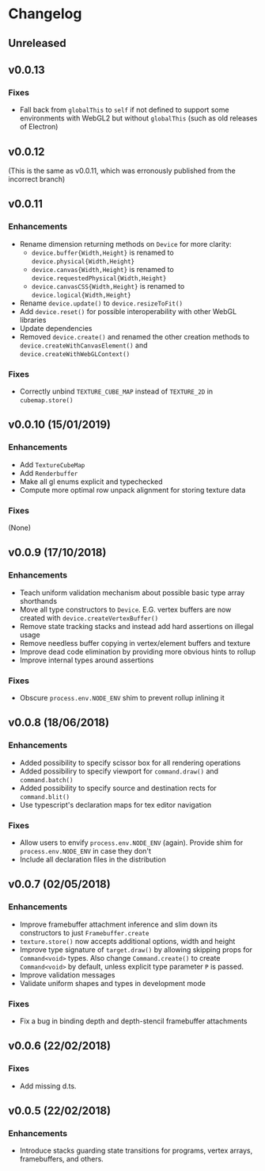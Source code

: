 # Changelog

## Unreleased

## v0.0.13

### Fixes

- Fall back from `globalThis` to `self` if not defined to support some
  environments with WebGL2 but without `globalThis` (such as old releases of
  Electron)

## v0.0.12

(This is the same as v0.0.11, which was erronously published from the incorrect branch)

## v0.0.11

### Enhancements

- Rename dimension returning methods on `Device` for more clarity:
    - `device.buffer{Width,Height}` is renamed to `device.physical{Width,Height}`
    - `device.canvas{Width,Height}` is renamed to `device.requestedPhysical{Width,Height}`
    - `device.canvasCSS{Width,Height}` is renamed to `device.logical{Width,Height}`
- Rename `device.update()` to `device.resizeToFit()`
- Add `device.reset()` for possible interoperability with other WebGL libraries
- Update dependencies
- Removed `device.create()` and renamed the other creation methods to
  `device.createWithCanvasElement()` and `device.createWithWebGLContext()`

### Fixes

- Correctly unbind `TEXTURE_CUBE_MAP` instead of `TEXTURE_2D` in `cubemap.store()`

## v0.0.10 (15/01/2019)

### Enhancements

- Add `TextureCubeMap`
- Add `Renderbuffer`
- Make all gl enums explicit and typechecked
- Compute more optimal row unpack alignment for storing texture data

### Fixes

(None)

## v0.0.9 (17/10/2018)

### Enhancements

- Teach uniform validation mechanism about possible basic type array shorthands
- Move all type constructors to `Device`. E.G. vertex buffers are now created
  with `device.createVertexBuffer()`
- Remove state tracking stacks and instead add hard assertions on illegal usage
- Remove needless buffer copying in vertex/element buffers and texture
- Improve dead code elimination by providing more obvious hints to rollup
- Improve internal types around assertions

### Fixes

- Obscure `process.env.NODE_ENV` shim to prevent rollup inlining it

## v0.0.8 (18/06/2018)

### Enhancements

- Added possibility to specify scissor box for all rendering operations
- Added possibiliry to specify viewport for `command.draw()` and `command.batch()`
- Added possibility to specify source and destination rects for `command.blit()`
- Use typescript's declaration maps for tex editor navigation

### Fixes

- Allow users to envify `process.env.NODE_ENV` (again). Provide shim for
  `process.env.NODE_ENV` in case they don't
- Include all declaration files in the distribution

## v0.0.7 (02/05/2018)

### Enhancements

- Improve framebuffer attachment inference and slim down its constructors to
  just `Framebuffer.create`
- `texture.store()` now accepts additional options, width and height
- Improve type signature of `target.draw()` by allowing skipping props for
  `Command<void>` types. Also change `Command.create()` to create `Command<void>`
  by default, unless explicit type parameter `P` is passed.
- Improve validation messages
- Validate uniform shapes and types in development mode

### Fixes

- Fix a bug in binding depth and depth-stencil framebuffer attachments

## v0.0.6 (22/02/2018)

### Fixes

- Add missing d.ts.

## v0.0.5 (22/02/2018)

### Enhancements

- Introduce stacks guarding state transitions for programs, vertex arrays,
  framebuffers, and others.
